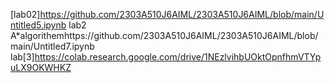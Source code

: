 [lab02]https://github.com/2303A510J6AIML/2303A510J6AIML/blob/main/Untitled5.ipynb
lab2 A*algorithemhttps://github.com/2303A510J6AIML/2303A510J6AIML/blob/main/Untitled7.ipynb
lab[3]https://colab.research.google.com/drive/1NEzlvihbUOktOpnfhmVTYpuLX9OKWHKZ

